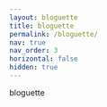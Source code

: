 ```yaml
---
layout: bloguette
title: bloguette
permalink: /bloguette/
nav: true
nav_order: 3
horizontal: false
hidden: true
---
```


bloguette
